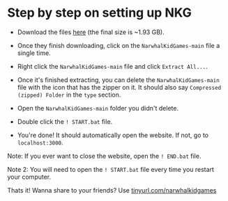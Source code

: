 # Step by step on setting up NKG

- Download the files [here](https://github.com/NarwhalKidGames/NarwhalKidGames/archive/refs/heads/main.zip) (the final size is ~1.93 GB).

- Once they finish downloading, click on the `NarwhalKidGames-main` file a single time.

- Right click the `NarwhalKidGames-main` file and click `Extract All...`.

- Once it's finished extracting, you can delete the `NarwhalKidGames-main` file with the icon that has the zipper on it. It should also say `Compressed (zipped) Folder` in the `type` section.

- Open the `NarwhalKidGames-main` folder you didn't delete.

- Double click the `! START.bat` file.

- You're done! It should automatically open the website. If not, go to `localhost:3000`.

Note: If you ever want to close the website, open the `! END.bat` file.

Note 2: You will need to open the `! START.bat` file every time you restart your computer.

Thats it! Wanna share to your friends? Use [tinyurl.com/narwhalkidgames](https://tinyurl.com/narwhalkidgames/)